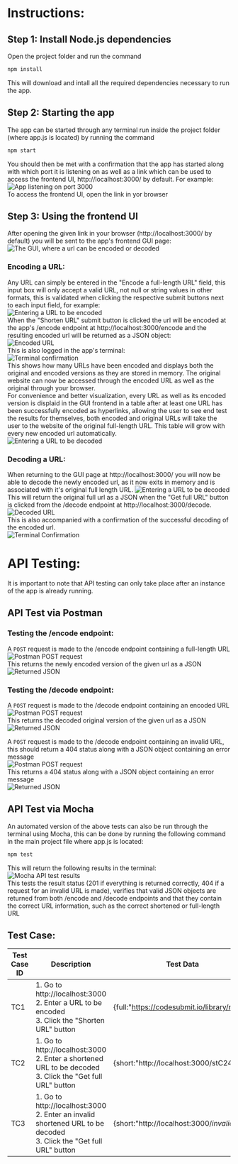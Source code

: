 # Instructions:
## Step 1: Install Node.js dependencies
Open the project folder and run the command 
```js
npm install
``` 
This will download and intall all the required dependencies necessary to run the app.

## Step 2: Starting the app 
The app can be started through any terminal run inside the project folder (where app.js is located) by running the command 
```js
npm start
``` 
You should then be met with a confirmation that the app has started along with which port it is listening on as well as a link which can be used to access the frontend UI, http://localhost:3000/  by default.
For example:<br>
![App listening on port 3000](/views/src/sc1-start.png "Running the 'npm start' command")<br>
To access the frontend UI, open the link in yor browser

## Step 3: Using the frontend UI
After opening the given link in your browser (http://localhost:3000/ by default) you will be sent to the app's frontend GUI page:<br>
![The GUI, where a url can be encoded or decoded](/views/src/sc2-ui.png "The GUI page")<br>

### Encoding a URL:
Any URL can simply be entered in the "Encode a full-length URL" field, this input box will only accept a valid URL, not null or string values in other formats, this is validated when clicking the respective submit buttons next to each input field, for example:<br>
![Entering a URL to be encoded](/views/src/sc3-encode1.png "Encoding an example URL")<br>
When the "Shorten URL" submit button is clicked the url will be encoded at the app's /encode endpoint at http://localhost:3000/encode and the resulting encoded url will be returned as a JSON object:<br>
![Encoded URL](/views/src/sc4-encoded.png "Encoded URL")<br>
This is also logged in the app's terminal:<br>
![Terminal confirmation](/views/src/sc5-terminal.png "Terminal shows URL data")<br>
This shows how many URLs have been encoded and displays both the original and encoded versions as they are stored in memory.
The original website can now be accessed through the encoded URL as well as the original through your browser.<br>
For convenience and better visualization, every URL as well as its encoded version is displaid in the GUI frontend in a table after at least one URL has been successfully encoded as hyperlinks, allowing the user to see end test the results for themselves, both encoded and original URLs will take the user to the website of the original full-length URL. This table will grow with every new encoded url automatically.<br>
![Entering a URL to be decoded](/views/src/sc9-table.png "Encoded URL")<br>

### Decoding a URL:
When returning to the GUI page at http://localhost:3000/ you will now be able to decode the newly encoded url, as it now exits in memory and is associated with it's original full length URL.
![Entering a URL to be decoded](/views/src/sc6-decode.png "URL to be decoded")<br>
This will return the original full url as a JSON when the "Get full URL" button is clicked from the /decode endpoint at http://localhost:3000/decode.<br>
![Decoded URL](/views/src/sc7-decoded.png "Decoded URL")<br>
This is also accompanied with a confirmation of the successful decoding of the encoded url.<br>
![Terminal Confirmation](/views/src/sc8-terminal.png "Terminal with URL data")<br>

# API Testing:
It is important to note that API testing can only take place after an instance of the app is already running.
## API Test via Postman
### Testing the /encode endpoint:
A `POST` request is made to the /encode endpoint containing a full-length URL<br>
![Postman POST request](/views/src/sc10-pm1.png "Postman POST request")<br>
This returns the newly encoded version of the given url as a JSON <br>
![Returned JSON](/views/src/sc10-pm2.png "Returned encoded JSON")<br>
### Testing the /decode endpoint:
A `POST` request is made to the /decode endpoint containing an encoded URL<br>
![Postman POST request](/views/src/sc11-pm1.png "Postman POST request")<br>
This returns the decoded original version of the given url as a JSON <br>
![Returned JSON](/views/src/sc11-pm2.png "Returned decoded JSON")<br>

A `POST` request is made to the /decode endpoint containing an invalid URL, this should return a 404 status along with a JSON object containing an error message<br>
![Postman POST request](/views/src/sc12-pm1.png "Postman POST request")<br>
This returns a 404 status along with a JSON object containing an error message <br>
![Returned JSON](/views/src/sc12-pm2.png "Returned decoded JSON")<br>

## API Test via Mocha
An automated version of the above tests can also be run through the terminal using Mocha, this can be done by running the following command in the main project file where app.js is located:
```js
npm test
```
This will return the following results in the terminal:<br>
![Mocha API test results](/views/src/sc13-mocha.png "Mocha API test results")<br>
This tests the result status (201 if everything is returned correctly, 404 if a request for an invalid URL is made), verifies that valid JSON objects are returned from both /encode and /decode endpoints and that they contain the correct URL information, such as the correct shortened or full-length URL

## Test Case:
| Test Case ID | Description                                                                                                             | Test Data                                    | Expected Result                                        | Actual Result                                          | Pass/Fail |
|--------------|-------------------------------------------------------------------------------------------------------------------------|----------------------------------------------|--------------------------------------------------------|--------------------------------------------------------|-----------|
| TC1          | 1. Go to http://localhost:3000<br>2. Enter a URL to be encoded<br>3. Click the "Shorten URL" button                     | {full:"https://codesubmit.io/library/react"} | {"Shotened URL: http://localhost:3000/stC241"}         | {"Shotened URL: http://localhost:3000/stC241"}         | Pass      |
| TC2          | 1. Go to http://localhost:3000<br>2. Enter a shortened URL to be decoded<br>3. Click the "Get full URL" button          | {short:"http://localhost:3000/stC241"}       | {"Original URL":"https://codesubmit.io/library/react"} | {"Original URL":"https://codesubmit.io/library/react"} | Pass      |
| TC3          | 1. Go to http://localhost:3000<br>2. Enter an invalid shortened URL to be decoded<br>3. Click the "Get full URL" button | {short:"http://localhost:3000/*invalid*"}    | {"Original URL": "404 not found"}                      | {"Original URL": "404 not found"}                      | Pass      |